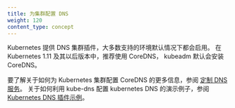 ```yaml
---
title: 为集群配置 DNS
weight: 120
content_type: concept
---
```


<!--
---
title: Configure DNS for a Cluster
weight: 120
content_type: concept
---
-->

<!-- overview -->
<!--
Kubernetes offers a DNS cluster addon, which most of the supported environments enable by default. In Kubernetes version 1.11 and later, CoreDNS is recommended and is installed by default with kubeadm.
-->
Kubernetes 提供 DNS 集群插件，大多数支持的环境默认情况下都会启用。
在 Kubernetes 1.11 及其以后版本中，推荐使用 CoreDNS，
kubeadm 默认会安装 CoreDNS。

<!-- body -->
<!--
For more information on how to configure CoreDNS for a Kubernetes cluster, see the [Customizing DNS Service](/docs/tasks/administer-cluster/dns-custom-nameservers/). An example demonstrating how to use Kubernetes DNS with kube-dns, see the [Kubernetes DNS sample plugin](https://github.com/kubernetes/examples/tree/master/staging/cluster-dns)
-->
要了解关于如何为 Kubernetes 集群配置 CoreDNS 的更多信息，参阅 
[定制 DNS 服务](/zh-cn/docs/tasks/administer-cluster/dns-custom-nameservers/)。
关于如何利用 kube-dns 配置 kubernetes DNS 的演示例子，参阅 
[Kubernetes DNS 插件示例](https://github.com/kubernetes/examples/tree/master/staging/cluster-dns)。



